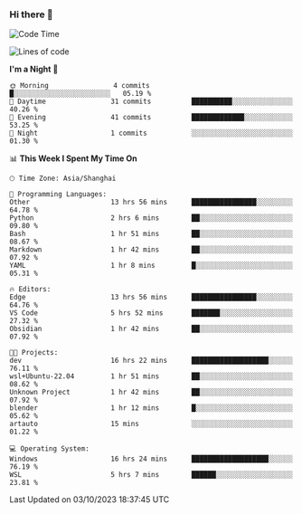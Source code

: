 ### Hi there 👋

<!--
**GwenKaplan/GwenKaplan** is a ✨ _special_ ✨ repository because its `README.md` (this file) appears on your GitHub profile.

Here are some ideas to get you started:

- 🔭 I’m currently working on ...
- 🌱 I’m currently learning ...
- 👯 I’m looking to collaborate on ...
- 🤔 I’m looking for help with ...
- 💬 Ask me about ...
- 📫 How to reach me: ...
- 😄 Pronouns: ...
- ⚡ Fun fact: ...
-->

<!--START_SECTION:waka-->
![Code Time](http://img.shields.io/badge/Code%20Time-633%20hrs%2032%20mins-blue)

![Lines of code](https://img.shields.io/badge/From%20Hello%20World%20I%27ve%20Written-113.1%20thousand%20lines%20of%20code-blue)

**I'm a Night 🦉** 

```text
🌞 Morning                4 commits           █░░░░░░░░░░░░░░░░░░░░░░░░   05.19 % 
🌆 Daytime                31 commits          ██████████░░░░░░░░░░░░░░░   40.26 % 
🌃 Evening                41 commits          █████████████░░░░░░░░░░░░   53.25 % 
🌙 Night                  1 commits           ░░░░░░░░░░░░░░░░░░░░░░░░░   01.30 % 
```


📊 **This Week I Spent My Time On** 

```text
🕑︎ Time Zone: Asia/Shanghai

💬 Programming Languages: 
Other                    13 hrs 56 mins      ████████████████░░░░░░░░░   64.78 % 
Python                   2 hrs 6 mins        ██░░░░░░░░░░░░░░░░░░░░░░░   09.80 % 
Bash                     1 hr 51 mins        ██░░░░░░░░░░░░░░░░░░░░░░░   08.67 % 
Markdown                 1 hr 42 mins        ██░░░░░░░░░░░░░░░░░░░░░░░   07.92 % 
YAML                     1 hr 8 mins         █░░░░░░░░░░░░░░░░░░░░░░░░   05.31 % 

🔥 Editors: 
Edge                     13 hrs 56 mins      ████████████████░░░░░░░░░   64.76 % 
VS Code                  5 hrs 52 mins       ███████░░░░░░░░░░░░░░░░░░   27.32 % 
Obsidian                 1 hr 42 mins        ██░░░░░░░░░░░░░░░░░░░░░░░   07.92 % 

🐱‍💻 Projects: 
dev                      16 hrs 22 mins      ███████████████████░░░░░░   76.11 % 
wsl+Ubuntu-22.04         1 hr 51 mins        ██░░░░░░░░░░░░░░░░░░░░░░░   08.62 % 
Unknown Project          1 hr 42 mins        ██░░░░░░░░░░░░░░░░░░░░░░░   07.92 % 
blender                  1 hr 12 mins        █░░░░░░░░░░░░░░░░░░░░░░░░   05.62 % 
artauto                  15 mins             ░░░░░░░░░░░░░░░░░░░░░░░░░   01.22 % 

💻 Operating System: 
Windows                  16 hrs 24 mins      ███████████████████░░░░░░   76.19 % 
WSL                      5 hrs 7 mins        ██████░░░░░░░░░░░░░░░░░░░   23.81 % 
```


 Last Updated on 03/10/2023 18:37:45 UTC
<!--END_SECTION:waka-->
